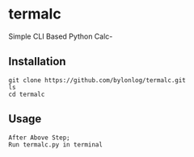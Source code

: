 # termalc
Simple CLI Based Python Calc-

## Installation
```
git clone https://github.com/bylonlog/termalc.git
ls
cd termalc
```
## Usage
```
After Above Step;
Run termalc.py in terminal
```
